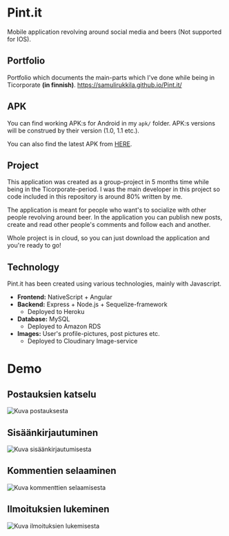 # Pint<span></span>.it

Mobile application revolving around social media and beers
(Not supported for IOS).

## Portfolio
Portfolio which documents the main-parts which I've done while being in Ticorporate **(in finnish)**.
https://samulirukkila.github.io/Pint.it/

## APK

You can find working APK:s for Android in my ```apk/``` folder. APK:s versions
will be construed by their version (1.0, 1.1 etc.).

You can also find the latest APK from [HERE](https://drive.google.com/open?id=1qlXVHNGnDt01NYakWp3wxT3ZI5llAsmM).

## Project

This application was created as a group-project in 5 months time while being in
the Ticorporate-period. I was the main developer in this project so code included
in this repository is around 80% written by me.

The application is meant for people who want's to socialize with other people revolving around beer. In the application you can publish new posts, create and read
other people's comments and follow each and another.

Whole project is in cloud, so you can just download the application and you're ready
to go!

## Technology

Pint<span></span>.it has been created using various technologies, mainly with Javascript.

- **Frontend:**  NativeScript + Angular
- **Backend:** Express + Node.js + Sequelize-framework 
  - Deployed to Heroku
- **Database:** MySQL
  - Deployed to Amazon RDS
- **Images:** User's profile-pictures, post pictures etc.
  - Deployed to Cloudinary Image-service

# Demo 

## Postauksien katselu

![Kuva postauksesta](demo-images/img-1.png)

## Sisäänkirjautuminen 

![Kuva sisäänkirjautumisesta](demo-images/img-2.png)

## Kommentien selaaminen

![Kuva kommenttien selaamisesta](demo-images/img-3.png)

## Ilmoituksien lukeminen

![Kuva ilmoituksien lukemisesta](demo-images/img-4.png)
